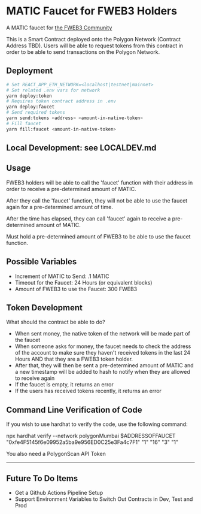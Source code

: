 # MATIC Faucet for FWEB3 Holders
A MATIC faucet for [the FWEB3 Community](https://fweb3.xyz/)

This is a Smart Contract deployed onto the Polygon Network (Contract Address TBD).
Users will be able to request tokens from this contract in order to be able to send transactions on the Polygon Network.

## Deployment

```bash
# Set REACT_APP_ETH_NETWORK=<localhost|testnet|mainnet>
# Set related .env vars for network
yarn deploy:token
# Requires token contract address in .env
yarn deploy:faucet
# Send required tokens
yarn send:tokens <address> <amount-in-native-token>
# Fill faucet
yarn fill:faucet <amount-in-native-token>
```

## Local Development: see LOCALDEV.md
## Usage

FWEB3 holders will be able to call the 'faucet' function with their address in order to receive a pre-determined amount of MATIC.

After they call the 'faucet' function, they will not be able to use the faucet again for a pre-determined amount of time.

After the time has elapsed, they can call 'faucet' again to receive a pre-determined amount of MATIC.

Must hold a pre-determined amount of FWEB3 to be able to use the faucet function.
## Possible Variables

- Increment of MATIC to Send: .1 MATIC
- Timeout for the Faucet: 24 Hours (or equivalent blocks)
- Amount of FWEB3 to use the Faucet: 300 FWEB3
## Token Development

What should the contract be able to do?

- When sent money, the native token of the network will be made part of the faucet
- When someone asks for money, the faucet needs to check the address of the account to make sure they haven't received tokens in the last 24 Hours AND that they are a FWEB3 token holder. 
- After that, they will then be sent a pre-determined amount of MATIC and a new timestamp will be added to hash to notify when they are allowed to receive again
- If the faucet is empty, it returns an error
- If the users has received tokens recently, it returns an error

## Command Line Verification of Code
If you wish to use hardhat to verify the code, use the following command:

npx hardhat verify --network polygonMumbai $ADDRESSOFFAUCET "0xfe4F5145f6e09952a5ba9e956ED0C25e3Fa4c7F1" "1" "16" "3" "1"

You also need a PolygonScan API Token

---
## Future To Do Items
- Get a Github Actions Pipeline Setup
- Support Environment Variables to Switch Out Contracts in Dev, Test and Prod
